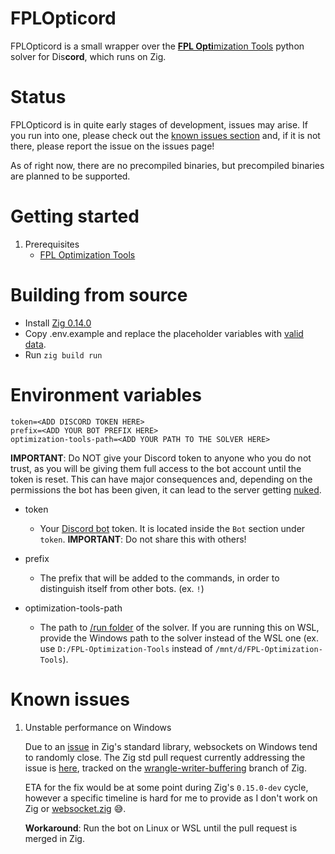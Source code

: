 # FPLOpticord

FPLOpticord is a small wrapper over the [**FPL Opti**mization Tools](https://github.com/sertalpbilal/FPL-Optimization-Tools) python solver for Dis**cord**, which runs on Zig.

# Status

FPLOpticord is in quite early stages of development, issues may arise. If you run into one, please check out the [known issues section](#known-issues) and, if it is not there, please report the issue on the issues page!

As of right now, there are no precompiled binaries, but precompiled binaries are planned to be supported.

# Getting started

1. Prerequisites
   - [FPL Optimization Tools](https://github.com/sertalpbilal/FPL-Optimization-Tools)

# Building from source

- Install [Zig 0.14.0](https://ziglang.org/download/#release-0.14.0)
- Copy .env.example and replace the placeholder variables with [valid data](#environment-variables).
- Run `zig build run`

# Environment variables

```
token=<ADD DISCORD TOKEN HERE>
prefix=<ADD YOUR BOT PREFIX HERE>
optimization-tools-path=<ADD YOUR PATH TO THE SOLVER HERE>
```

**IMPORTANT**: Do NOT give your Discord token to anyone who you do not trust, as you will be giving them full access to the bot account until the token is reset. This can have major consequences and, depending on the permissions the bot has been given, it can lead to the server getting [nuked](https://www.urbandictionary.com/define.php?term=nuke%20bot).

- token

  - Your [Discord bot](https://discord.com/developers/applications) token. It is located inside the `Bot` section under `token`. **IMPORTANT**: Do not share this with others!

- prefix

  - The prefix that will be added to the commands, in order to distinguish itself from other bots. (ex. `!`)

- optimization-tools-path
  - The path to [/run folder](https://github.com/sertalpbilal/FPL-Optimization-Tools/tree/main/run) of the solver. If you are running this on WSL, provide the Windows path to the solver instead of the WSL one (ex. use `D:/FPL-Optimization-Tools` instead of `/mnt/d/FPL-Optimization-Tools`).

# Known issues

1. Unstable performance on Windows

   Due to an [issue](https://github.com/ziglang/zig/issues/21492) in Zig's standard library, websockets on Windows tend to randomly close. The Zig std pull request currently addressing the issue is [here](https://github.com/ziglang/zig/pull/19751), tracked on the [wrangle-writer-buffering](https://github.com/ziglang/zig/tree/wrangle-writer-buffering) branch of Zig.

   ETA for the fix would be at some point during Zig's `0.15.0-dev` cycle, however a specific timeline is hard for me to provide as I don't work on Zig or [websocket.zig](https://github.com/karlseguin/websocket.zig) 😅.

   **Workaround**: Run the bot on Linux or WSL until the pull request is merged in Zig.
